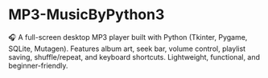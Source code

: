 # MP3-MusicByPython3
🎧 A full-screen desktop MP3 player built with Python (Tkinter, Pygame, SQLite, Mutagen). Features album art, seek bar, volume control, playlist saving, shuffle/repeat, and keyboard shortcuts. Lightweight, functional, and beginner-friendly.
